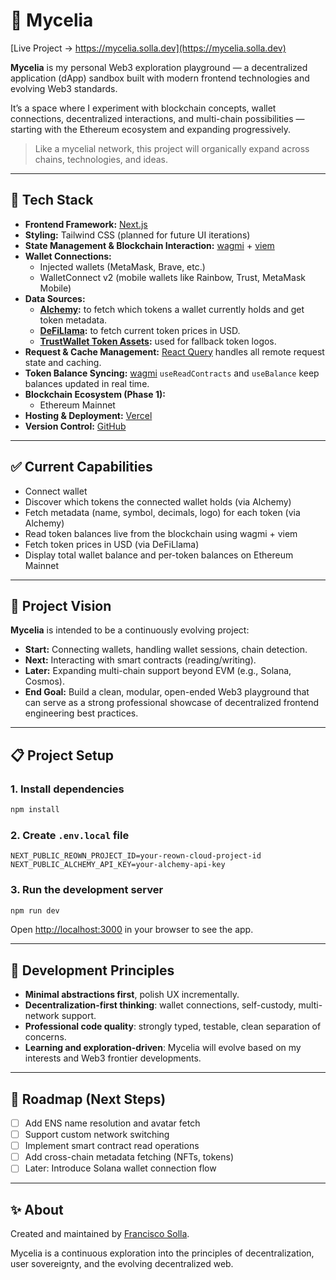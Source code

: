 # 🌿 Mycelia

[Live Project → https://mycelia.solla.dev](https://mycelia.solla.dev)

**Mycelia** is my personal Web3 exploration playground — a decentralized application (dApp) sandbox built with modern frontend technologies and evolving Web3 standards.

It’s a space where I experiment with blockchain concepts, wallet connections, decentralized interactions, and multi-chain possibilities — starting with the Ethereum ecosystem and expanding progressively.

> Like a mycelial network, this project will organically expand across chains, technologies, and ideas.

---

## 🚀 Tech Stack

- **Frontend Framework:** [Next.js](https://nextjs.org/)
- **Styling:** Tailwind CSS (planned for future UI iterations)
- **State Management & Blockchain Interaction:** [wagmi](https://wagmi.sh/) + [viem](https://viem.sh/)
- **Wallet Connections:**
  - Injected wallets (MetaMask, Brave, etc.)
  - WalletConnect v2 (mobile wallets like Rainbow, Trust, MetaMask Mobile)
- **Data Sources:**
  - **[Alchemy](https://www.alchemy.com/):** to fetch which tokens a wallet currently holds and get token metadata.
  - **[DeFiLlama](https://defillama.com/):** to fetch current token prices in USD.
  - **[TrustWallet Token Assets](https://github.com/trustwallet/assets):** used for fallback token logos.
- **Request & Cache Management:** [React Query](https://tanstack.com/query) handles all remote request state and caching.
- **Token Balance Syncing:** [wagmi](https://wagmi.sh/) `useReadContracts` and `useBalance` keep balances updated in real time.
- **Blockchain Ecosystem (Phase 1):**
  - Ethereum Mainnet
- **Hosting & Deployment:** [Vercel](https://vercel.com/)
- **Version Control:** [GitHub](https://github.com/franciscosolla/mycelia)

---

## ✅ Current Capabilities

- Connect wallet
- Discover which tokens the connected wallet holds (via Alchemy)
- Fetch metadata (name, symbol, decimals, logo) for each token (via Alchemy)
- Read token balances live from the blockchain using wagmi + viem
- Fetch token prices in USD (via DeFiLlama)
- Display total wallet balance and per-token balances on Ethereum Mainnet

---

## 🧀 Project Vision

**Mycelia** is intended to be a continuously evolving project:

- **Start:** Connecting wallets, handling wallet sessions, chain detection.
- **Next:** Interacting with smart contracts (reading/writing).
- **Later:** Expanding multi-chain support beyond EVM (e.g., Solana, Cosmos).
- **End Goal:** Build a clean, modular, open-ended Web3 playground that can serve as a strong professional showcase of decentralized frontend engineering best practices.

---

## 📋 Project Setup

### 1. Install dependencies

```bash
npm install
```

### 2. Create `.env.local` file

```
NEXT_PUBLIC_REOWN_PROJECT_ID=your-reown-cloud-project-id
NEXT_PUBLIC_ALCHEMY_API_KEY=your-alchemy-api-key
```

### 3. Run the development server

```bash
npm run dev
```

Open [http://localhost:3000](http://localhost:3000) in your browser to see the app.

---

## 🎯 Development Principles

- **Minimal abstractions first**, polish UX incrementally.
- **Decentralization-first thinking**: wallet connections, self-custody, multi-network support.
- **Professional code quality**: strongly typed, testable, clean separation of concerns.
- **Learning and exploration-driven**: Mycelia will evolve based on my interests and Web3 frontier developments.

---

## 📖 Roadmap (Next Steps)

- [ ] Add ENS name resolution and avatar fetch
- [ ] Support custom network switching
- [ ] Implement smart contract read operations
- [ ] Add cross-chain metadata fetching (NFTs, tokens)
- [ ] Later: Introduce Solana wallet connection flow

---

## ✨ About

Created and maintained by [Francisco Solla](https://solla.dev).

Mycelia is a continuous exploration into the principles of decentralization, user sovereignty, and the evolving decentralized web.

